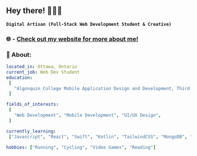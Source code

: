 ## Hey there! 👨🏽‍💻

**`Digital Artisan (Full-Stack Web Development Student & Creative)`**

### 🌐 - [Check out my website for more about me!](https://jaycalderon.ca)

### 💫 About:

 ```yaml
located_in: Ottawa, Ontario
current_job: Web Dev Student
education:
  [
    "Algonquin College Mobile Application Design and Development, Third Semester, Year 2/2"
  ]

fields_of_interests:
  [
    "Web Development", "Mobile Development", "UI/UX Design",
  ]

currently_learning:
  ["Javascript", "React", "Swift", "Kotlin", "TailwindCSS", "MongoDB", "Figma"]

hobbies: ["Running", "Cycling", "Video Games", "Reading"]
```

